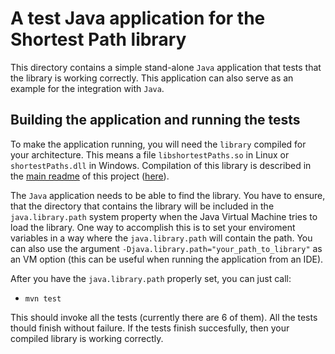 A test Java application for the Shortest Path library
=====================================================

This directory contains a simple stand-alone `Java` application that tests that the library is working correctly. This application can also serve as an example for the integration with `Java`.

Building the application and running the tests
----------------------------------------------

To make the application running, you will need the `library` compiled for your architecture. This means a file `libshortestPaths.so` in Linux or `shortestPaths.dll` in Windows. Compilation of this library is described in the [main readme](../README.md) of this project ([here](../README.md)).

The `Java` application needs to be able to find the library. You have to ensure, that the directory that contains the library will be included in the `java.library.path` system property when the Java Virtual Machine tries to load the library. One way to accomplish this is to set your enviroment variables in a way where the `java.library.path` will contain the path. You can also use the argument `-Djava.library.path="your_path_to_library"` as an VM option (this can be useful when running the application from an IDE).

After you have the `java.library.path` properly set, you can just call:
* `mvn test`

This should invoke all the tests (currently there are 6 of them). All the tests thould finish without failure. If the tests finish succesfully, then your compiled library is working correctly.
